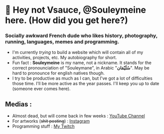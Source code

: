 # 👋 Hey not Vsauce, @Souleymeine here. (How did you get here?)
### Socially awkward French dude who likes history, photography, running, languages, memes and programming.

- I'm currently *trying* to build a website which will contain all of my activities, projects, etc. My autobiography for short.
- Fun fact : **Souleymeine** is my name, not a nickname. It stands for the correct pronounciation of "Souleymane", in Arabic "**سُلَيْمَان**". May be hard to pronounce for english natives though.
- I try to be productive as much as I can, but I've got a lot of difficulties those time. I'll be more active as the year passes. I'll keep you up to date (someone ever comes here).

## Medias :
- Almost dead, but will come back in few weeks : [YouTube Channel](https://www.youtube.com/c/Souleymeine "idk")
- For artworks (~~shit posting~~) : [Instagram](https://www.instagram.com/souleymeine_/ "More personal")
- Programming stuff : [My Twitch](https://www.twitch.tv/souleymeine "Also dead")

<!---
Souleymeine/Souleymeine is a ✨ special ✨ repository because its `README.md` (this file) appears on your GitHub profile.
You can click the Preview link to take a look at your changes.
--->
